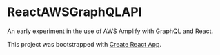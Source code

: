 # ReactAWSGraphQLAPI

An early experiment in the use of AWS Amplify with GraphQL and React.

This project was bootstrapped with [Create React App](https://github.com/facebook/create-react-app).

